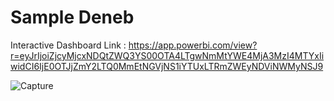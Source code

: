 # Sample Deneb

Interactive Dashboard Link : https://app.powerbi.com/view?r=eyJrIjoiZjcyMjcxNDQtZWQ3YS00OTA4LTgwNmMtYWE4MjA3MzI4MTYxIiwidCI6IjE0OTJjZmY2LTQ0MmEtNGVjNS1iYTUxLTRmZWEyNDViNWMyNSJ9


![Capture](https://github.com/Prokshi28/SVG_Variance/assets/174799172/3b207134-f231-4a6d-bb5f-b8ddaa3a3c1a)
